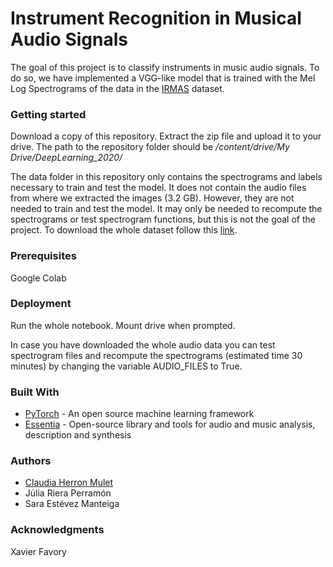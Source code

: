 # Instrument Recognition in Musical Audio Signals 
The goal of this project is to classify instruments in music audio signals. To do so, we have implemented a VGG-like model that is trained with the Mel Log Spectrograms of the data in the [IRMAS](https://www.upf.edu/web/mtg/irmas) dataset.

### Getting started
Download a copy of this repository. Extract the zip file and upload it to your drive. The path to the repository folder should be */content/drive/My Drive/DeepLearning_2020/*

The data folder in this repository only contains the spectrograms and labels necessary to train and test the model. It does not contain the audio files from where we extracted the images (3.2 GB). However, they are not needed to train and test the model. It may only be needed to recompute the spectrograms or test spectrogram functions, but this is not the goal of the project. To download the whole dataset follow this [link](https://drive.google.com/open?id=1PCZbU3EFrr0Ek2II3MtZ8QsX-o3S0cMA).



### Prerequisites
Google Colab

### Deployment

Run the whole notebook. Mount drive when prompted.

In case you have downloaded the whole audio data you can test spectrogram files and recompute the spectrograms (estimated time 30 minutes) by changing the variable AUDIO_FILES to True.

### Built With
* [PyTorch](https://pytorch.org) - An open source machine learning framework
* [Essentia](https://essentia.upf.edu) - Open-source library and tools for audio and music analysis, description and synthesis

### Authors
* [Claudia Herron Mulet](https://www.linkedin.com/in/claudiaherronmulet/)
* Júlia Riera Perramón
* Sara Estévez Manteiga

### Acknowledgments
Xavier Favory


